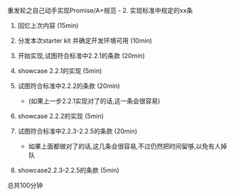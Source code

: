 重发轮之自己动手实现Promise/A+规范 - 2. 实现标准中规定的xx条

1. 回忆上次内容 (15min)

2. 分发本次starter kit 并确定开发环境可用 (10min)

3. 开始实现,试图符合标准中2.2.1的条款 (20min)

4. showcase 2.2.1的实现 (5min)

5. 试图符合标准中2.2.2的条款 (20min)
    * (如果上一步2.2.1实现对了的话,这一条会很容易)
   
6. showcase 2.2.2的实现 (5min)

7. 试图符合标准中2.2.3-2.2.5的条款 (20min)
    * 如果上面都做对了的话,这几条会很容易,不过仍然把时间留够,以免有人掉队

8. showcase2.2.3-2.2.5的条款 (5min)

总共100分钟